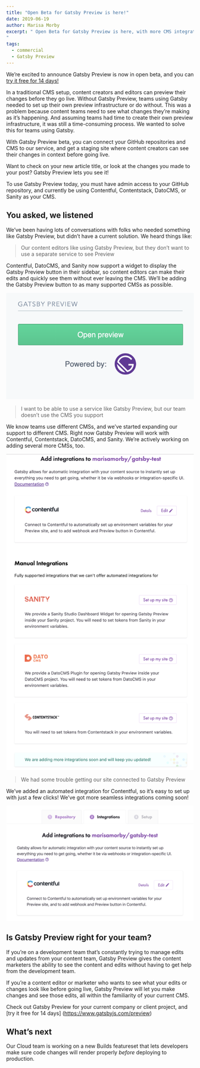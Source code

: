 ```yaml
---
title: "Open Beta for Gatsby Preview is here!"
date: 2019-06-19
author: Marisa Morby
excerpt: " Open Beta for Gatsby Preview is here, with more CMS integrations!
"
tags:
  - commercial
  - Gatsby Preview
---
```


We’re excited to announce Gatsby Preview is now in open beta, and you can [try it free for 14 days!](https://www.gatsbyjs.com/preview)

In a traditional CMS setup, content creators and editors can preview their changes before they go live. Without Gatsby Preview, teams using Gatsby needed to set up their own preview infrastructure or do without. This was a problem because content teams need to see what changes they’re making as it’s happening. And assuming teams had time to create their own preview infrastructure, it was still a time-consuming process. We wanted to solve this for teams using Gatsby.
 
With Gatsby Preview beta, you can connect your GitHub repositories and CMS to our service, and get a staging site where content creators can see their changes in context before going live. 

Want to check on your new article title, or look at the changes you made to your post? Gatsby Preview lets you see it!

To use Gatsby Preview today, you must have admin access to your GitHub repository, and currently be using Contentful, Contentstack, DatoCMS, or Sanity as your CMS.


## You asked, we listened
We’ve been having lots of conversations with folks who needed something like Gatsby Preview, but didn’t have a current solution. We heard things like:


> Our content editors like using Gatsby Preview, but they don’t want to use a separate service to see Preview

Contentful, DatoCMS, and Sanity now support a widget to display the Gatsby Preview button in their sidebar, so content editors can make their edits and quickly see them without ever leaving the CMS. We’ll be adding the Gatsby Preview button to as many supported CMSs as possible. 

![Gatsby Preview button in Contentful](./images/screenshot.png)

> I want to be able to use a service like Gatsby Preview, but our team doesn’t use the CMS you support

We know teams use different CMSs, and we’ve started expanding our support to different CMS. Right now Gatsby Preview will work with Contentful, Contentstack, DatoCMS, and Sanity. We’re actively working on adding several more CMSs, too.

![Seamless and manual CMS integrations in Gatsby Preview](./images/Screenshot%202019-06-18%2013.11.35.png)

> We had some trouble getting our site connected to Gatsby Preview 

We’ve added an automated integration for Contentful, so it’s easy to set up with just a few clicks! We’ve got more seamless integrations coming soon!

![Seamless integration set up for Contentful](./images/Screenshot%202019-06-18%2013.09.59.png)

## Is Gatsby Preview right for your team?
If you’re on a development team that’s constantly trying to manage edits and updates from your content team, Gatsby Preview gives the content marketers the ability to see the content and edits without having to get help from the development team.


If you’re a content editor or marketer who wants to see what your edits or changes look like before going live, Gatsby Preview will let you make changes and see those edits, all within the familiarity of your current CMS.

Check out Gatsby Preview for your current company or client project, and [try it free for 14 days] (https://www.gatsbyjs.com/preview)

## What’s next
Our Cloud team is working on a new Builds featureset that lets developers make sure code changes will render properly _before_ deploying to production.

